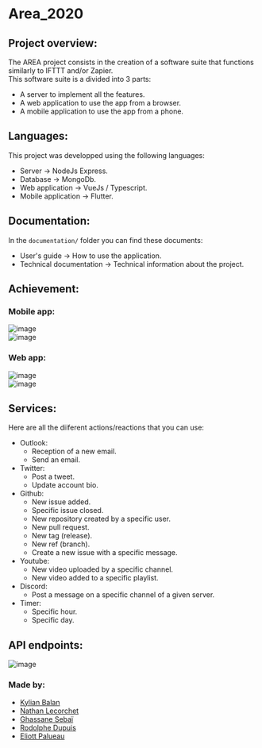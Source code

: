 # Area_2020



## Project overview: 

The AREA project consists in the creation of a software suite that functions similarly to IFTTT and/or Zapier.  
This software suite is a divided into 3 parts:
- A server to implement all the features.
- A web application to use the app from a browser.
- A mobile application to use the app from a phone.

## Languages:  
This project was developped using the following languages:  
- Server → NodeJs Express.  
- Database → MongoDb.  
- Web application → VueJs / Typescript.  
- Mobile application → Flutter.  
  
## Documentation:  
In the `documentation/` folder you can find these documents:  
- User's guide → How to use the application.  
- Technical documentation → Technical information about the project.  

## Achievement:    

### Mobile app:  
![image](https://user-images.githubusercontent.com/44638280/109952488-2d084500-7cdf-11eb-8f6e-c30829f86112.png)  
![image](https://user-images.githubusercontent.com/44638280/109952667-617c0100-7cdf-11eb-98e5-833c6de091d9.png)  
  
  
### Web app:  
![image](https://user-images.githubusercontent.com/44638280/109952924-b4ee4f00-7cdf-11eb-977f-7d60ea20666a.png)  
![image](https://user-images.githubusercontent.com/44638280/109786257-45a82a80-7c0d-11eb-899c-9dc23f803bff.png)  

## Services:  
Here are all the diiferent actions/reactions that you can use:  
- Outlook:  
  - Reception of a new email.
  - Send an email.
- Twitter:
  - Post a tweet.
  - Update account bio.
- Github:
  - New issue added.
  - Specific issue closed.
  - New repository created by a specific user.
  - New pull request.
  - New tag (release).
  - New ref (branch).
  - Create a new issue with a specific message.
- Youtube:
  - New video uploaded by a specific channel.
  - New video added to a specific playlist.
- Discord:
  - Post a message on a specific channel of a given server.
- Timer:
  - Specific hour.
  - Specific day.
  
## API endpoints:  
![image](https://user-images.githubusercontent.com/44638280/109667842-d7158f00-7b70-11eb-8d04-55dcc1f7206e.png) 

### Made by:  
- [Kylian Balan](https://github.com/Kilio22)  
- [Nathan Lecorchet](https://github.com/HeyShafty)  
- [Ghassane Sebaï](https://github.com/SuperZikoure)  
- [Rodolphe Dupuis](https://github.com/rodolphedps)    
- [Eliott Palueau](https://github.com/EliottPal)  
